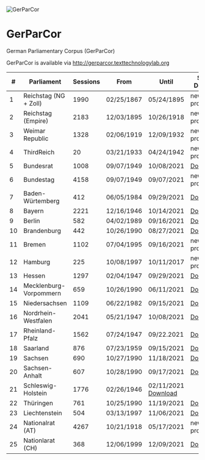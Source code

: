 ![GerParCor](https://user-images.githubusercontent.com/32450159/149387119-6d300f31-f743-436b-b1e1-baf2181ff961.png)
# GerParCor
German Parliamentary Corpus (GerParCor)

GerParCor is available via http://gerparcor.texttechnologylab.org
 
| # | Parliament | Sessions | From | Until | Status / Download |
--- | --- | --- | --- | --- | --- |
| 1 | Reichstag (NG + Zoll) | 1990 | 02/25/1867 | 05/24/1895 | new Data is processing... |
| 2 | Reichstag (Empire) | 2183 | 12/03/1895 | 10/26/1918 | new Data is processing... |
| 3 | Weimar Republic | 1328 | 02/06/1919 | 12/09/1932 | new Data is processing... |
| 4 | ThirdReich | 20 | 03/21/1933 | 04/24/1942 | new Data is processing... |
| 5 | Bundesrat | 1008 | 09/07/1949 | 10/08/2021 | [Download](http://gerparcor.texttechnologylab.org/data/Bundesrat.tar) |
| 6 | Bundestag | 4158 | 09/07/1949 | 09/07/2021 | new Data is processing... |
| 7 | Baden-Würtemberg | 412 | 06/05/1984 | 09/29/2021 | [Download](http://gerparcor.texttechnologylab.org/data/BadenWuertemberg.tar) |
| 8 | Bayern | 2221 | 12/16/1946 | 10/14/2021 | [Download](http://gerparcor.texttechnologylab.org/data/Bayern.tar) |
| 9 | Berlin | 582 | 04/02/1989 | 09/16/2021 | [Download](http://gerparcor.texttechnologylab.org/data/Berlin.tar) |
| 10 | Brandenburg | 442 | 10/26/1990 | 08/27/2021 | [Download](http://gerparcor.texttechnologylab.org/data/Brandenburg.tar) |
| 11 | Bremen | 1102 | 07/04/1995 | 09/16/2021 | new Data is processing... |
| 12 | Hamburg | 225 | 10/08/1997 | 10/11/2017 | new Data is processing... |
| 13 | Hessen | 1297 | 02/04/1947 | 09/29/2021 | [Download](http://gerparcor.texttechnologylab.org/data/Hessen.tar) |
| 14 | Mecklenburg-Vorpommern | 659 | 10/26/1990 | 06/11/2021 | [Download](http://gerparcor.texttechnologylab.org/data/MeckPom.tar) |
| 15 | Niedersachsen | 1109 | 06/22/1982 | 09/15/2021 | [Download](http://gerparcor.texttechnologylab.org/data/Niedersachsen.tar) |
| 16 | Nordrhein-Westfalen | 2041 | 05/21/1947 | 10/08/2021 | [Download](http://gerparcor.texttechnologylab.org/data/NRW.tar) |
| 17 | Rheinland-Pfalz | 1562 | 07/24/1947 | 09/22.2021 | [Download](http://gerparcor.texttechnologylab.org/data/RLP.tar) |
| 18 | Saarland | 876 | 07/23/1959 | 09/15/2021 | [Download](http://gerparcor.texttechnologylab.org/data/Saarland.tar) |
| 19 | Sachsen | 690 | 10/27/1990 | 11/18/2021 | [Download](http://gerparcor.texttechnologylab.org/data/Sachsen.tar) |
| 20 | Sachsen-Anhalt | 607 | 10/28/1990 | 09/17/2021 | [Download](http://gerparcor.texttechnologylab.org/data/SachsenAnhalt.tar) |
| 21 | Schleswig-Holstein | 1776 | 02/26/1946 | 02/11/2021 [Download](http://gerparcor.texttechnologylab.org/data/SchleswigHolstein.tar) |
| 22 | Thüringen | 761 | 10/25/1990 | 11/19/2021 | [Download](http://gerparcor.texttechnologylab.org/data/Thueringen.tar) |
| 23 | Liechtenstein | 504 | 03/13/1997 | 11/06/2021 | [Download](http://gerparcor.texttechnologylab.org/data/Liechtenstein.tar) |
| 24 | Nationalrat (AT) | 4267 | 10/21/1918 | 05/17/2021 | new Data is processing... |
| 25 | Nationlarat (CH) | 368 | 12/06/1999 | 12/09/2021 | [Download](http://gerparcor.texttechnologylab.org/data/Schweiz.tar) |
